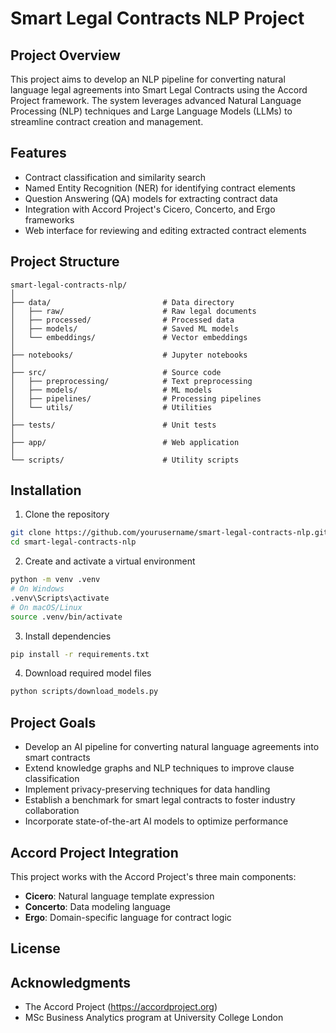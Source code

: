 # Smart Legal Contracts NLP Project

## Project Overview

This project aims to develop an NLP pipeline for converting natural language legal agreements into Smart Legal Contracts using the Accord Project framework. The system leverages advanced Natural Language Processing (NLP) techniques and Large Language Models (LLMs) to streamline contract creation and management.

## Features

- Contract classification and similarity search
- Named Entity Recognition (NER) for identifying contract elements
- Question Answering (QA) models for extracting contract data
- Integration with Accord Project's Cicero, Concerto, and Ergo frameworks
- Web interface for reviewing and editing extracted contract elements

## Project Structure

```
smart-legal-contracts-nlp/
│
├── data/                         # Data directory
│   ├── raw/                      # Raw legal documents
│   ├── processed/                # Processed data
│   ├── models/                   # Saved ML models
│   └── embeddings/               # Vector embeddings
│
├── notebooks/                    # Jupyter notebooks
│
├── src/                          # Source code
│   ├── preprocessing/            # Text preprocessing
│   ├── models/                   # ML models
│   ├── pipelines/                # Processing pipelines
│   └── utils/                    # Utilities
│
├── tests/                        # Unit tests
│
├── app/                          # Web application
│
└── scripts/                      # Utility scripts
```

## Installation

1. Clone the repository

```bash
git clone https://github.com/yourusername/smart-legal-contracts-nlp.git
cd smart-legal-contracts-nlp
```

2. Create and activate a virtual environment

```bash
python -m venv .venv
# On Windows
.venv\Scripts\activate
# On macOS/Linux
source .venv/bin/activate
```

3. Install dependencies

```bash
pip install -r requirements.txt
```

4. Download required model files

```bash
python scripts/download_models.py
```

## Project Goals

- Develop an AI pipeline for converting natural language agreements into smart contracts
- Extend knowledge graphs and NLP techniques to improve clause classification
- Implement privacy-preserving techniques for data handling
- Establish a benchmark for smart legal contracts to foster industry collaboration
- Incorporate state-of-the-art AI models to optimize performance

## Accord Project Integration

This project works with the Accord Project's three main components:

- **Cicero**: Natural language template expression
- **Concerto**: Data modeling language
- **Ergo**: Domain-specific language for contract logic

## License

## Acknowledgments

- The Accord Project (https://accordproject.org)
- MSc Business Analytics program at University College London
